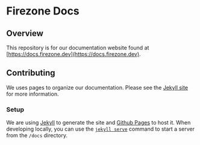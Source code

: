 <!-- markdownlint-disable MD002 -->
# Firezone Docs
<!-- markdownlint-enable MD002 -->

## Overview

This repository is for our documentation website found at
[https://docs.firezone.dev](https://docs.firezone.dev).

## Contributing

We uses pages to organize our documentation. Please see the
[Jekyll site](https://jekyllrb.com/docs/pages/) for more information.

### Setup

We are using [Jekyll](https://jekyllrb.com/docs/) to generate the site and
[Github Pages](https://pages.github.com/) to host it. When developing locally,
you can use the [`jekyll serve`](https://jekyllrb.com/docs/serving-jekyll/)
command to start a server from the `/docs` directory.
